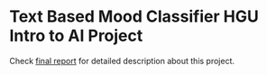 # Text Based Mood Classifier HGU Intro to AI Project

Check [final report](Team10_21800088.pdf) for detailed description about this project.
